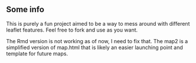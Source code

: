 ## Some info

This is purely a fun project aimed to be a way to mess around with different leaflet features. Feel free to fork and use as you want.

The Rmd version is not working as of now, I need to fix that. The map2 is a simplified version of map.html that is likely an easier launching point and template for future maps. 

